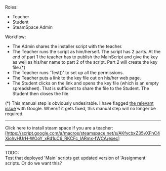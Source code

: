 Roles:
- Teacher   
- Student   
- SteamSpace Admin 

Workflow:   
- The Admin shares the installer script with the teacher.   
- The Teacher runs the script as him/herself. The script has 2 parts. At the end of part 1 the teacher has to publish the MainScript and give the key as well as his/her name to part 2 of the script. Part 2 will create the key file.(*)   
- The Teacher runs 'Test()' to set up all the permissions.   
- The Teacher puts a link to the key file out on his/her web page.
- The Student clicks on the link and opens the key file (which is an empty spreadsheet). That is sufficient to share the file to the Student. The Student then closes the file.   

(*) This manual step is obviously undesirable. I have flagged [the relevant issue](https://code.google.com/p/google-apps-script-issues/issues/detail?id=1703) with Google. When/if it gets fixed, this manual step will no longer be required. 

----------------
Click here to install steam space if you are a teacher: [https://script.google.com/a/macros/steamspace.net/s/AKfycbxZ35vXFnC4XiohvHUrH-WOoY_xRd1uC6_RKCFc_lARmx-fWCA/exec]   

----------------
TODO:   
Test that deployed 'Main' scripts get updated version of 'Assignment' scripts. Or do we want this?   
